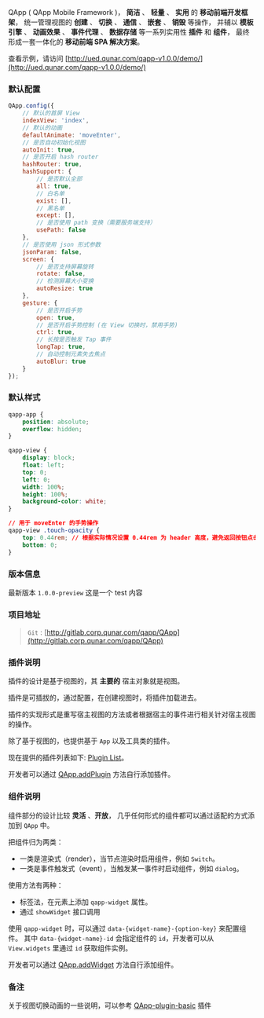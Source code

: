 QApp ( QApp Mobile Framework )，
**简洁** 、 **轻量** 、 **实用** 的 **移动前端开发框架**，
统一管理视图的 **创建** 、 **切换** 、 **通信** 、 **嵌套** 、 **销毁** 等操作，
并辅以 **模板引擎** 、 **动画效果** 、 **事件代理** 、 **数据存储** 等一系列实用性 **插件** 和 **组件**，
最终形成一套一体化的 **移动前端 SPA 解决方案**。

查看示例，请访问 [http://ued.qunar.com/qapp-v1.0.0/demo/](http://ued.qunar.com/qapp-v1.0.0/demo/)

### 默认配置

```js
QApp.config({
    // 默认的首屏 View
    indexView: 'index',
    // 默认的动画
    defaultAnimate: 'moveEnter',
    // 是否自动初始化视图
    autoInit: true,
    // 是否开启 hash router
    hashRouter: true,
    hashSupport: {
        // 是否默认全部
        all: true,
        // 白名单
        exist: [],
        // 黑名单
        except: [],
        // 是否使用 path 变换（需要服务端支持）
        usePath: false
    },
    // 是否使用 json 形式参数
    jsonParam: false,
    screen: {
        // 是否支持屏幕旋转
        rotate: false,
        // 检测屏幕大小变换
        autoResize: true
    },
    gesture: {
        // 是否开启手势
        open: true,
        // 是否开启手势控制 (在 View 切换时，禁用手势)
        ctrl: true,
        // 长按是否触发 Tap 事件
        longTap: true,
        // 自动控制元素失去焦点
        autoBlur: true
    }
});
```

### 默认样式

```css
qapp-app {
    position: absolute;
    overflow: hidden;
}

qapp-view {
    display: block;
    float: left;
    top: 0;
    left: 0;
    width: 100%;
    height: 100%;
    background-color: white;
}

// 用于 moveEnter 的手势操作
qapp-view .touch-opacity {
    top: 0.44rem; // 根据实际情况设置 0.44rem 为 header 高度，避免返回按钮点击不上。
    bottom: 0;
}
```

### 版本信息

最新版本 `1.0.0-preview` 这是一个 test 内容


### 项目地址

> `Git` : [http://gitlab.corp.qunar.com/qapp/QApp](http://gitlab.corp.qunar.com/qapp/QApp)

### 插件说明

插件的设计是基于视图的，其 **主要的** 宿主对象就是视图。

插件是可插拔的，通过配置，在创建视图时，将插件加载进去。

插件的实现形式是重写宿主视图的方法或者根据宿主的事件进行相关针对宿主视图的操作。

除了基于视图的，也提供基于 `App` 以及工具类的插件。

现在提供的插件列表如下: [Plugin List](plugins.html)。

开发者可以通过 [QApp.addPlugin](api.html#QApp-plugin-add) 方法自行添加插件。

### 组件说明

组件部分的设计比较 **灵活** 、**开放**， 几乎任何形式的组件都可以通过适配的方式添加到 `QApp` 中。

把组件归为两类：

- 一类是渲染式（render），当节点渲染时启用组件，例如 `Switch`。
- 一类是事件触发式（event），当触发某一事件时启动组件，例如 `dialog`。

使用方法有两种：

- 标签法，在元素上添加 `qapp-widget` 属性。
- 通过 `showWidget` 接口调用

使用 `qapp-widget` 时，可以通过 `data-{widget-name}-{option-key}` 来配置组件。
其中 `data-{widget-name}-id` 会指定组件的 `id`，开发者可以从 `View.widgets` 里通过 `id` 获取组件实例。

开发者可以通过 [QApp.addWidget](api.html#QApp-widget-add) 方法自行添加组件。

### 备注

关于视图切换动画的一些说明，可以参考 [QApp-plugin-basic](plugins.html#QApp-plugin-basic) 插件

